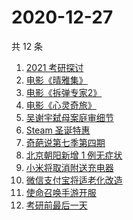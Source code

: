 # 2020-12-27

共 12 条

<!-- BEGIN -->
<!-- 最后更新时间 Sun Dec 27 2020 14:05:42 GMT+0800 (CST) -->
1. [2021 考研探讨](https://www.zhihu.com/search?q=考研)
1. [电影《晴雅集》](https://www.zhihu.com/search?q=晴雅集)
1. [电影《拆弹专家2》](https://www.zhihu.com/search?q=拆弹专家2)
1. [电影《心灵奇旅》](https://www.zhihu.com/search?q=心灵奇旅)
1. [吴谢宇弑母案庭审细节](https://www.zhihu.com/search?q=北大吴谢宇)
1. [Steam 圣诞特惠](https://www.zhihu.com/search?q=steam)
1. [奇葩说第七季第四期](https://www.zhihu.com/search?q=奇葩说)
1. [北京朝阳新增 1 例无症状](https://www.zhihu.com/search?q=北京疫情)
1. [小米将取消附送充电器](https://www.zhihu.com/search?q=小米取消充电器)
1. [微信支付宝将适老化改造](https://www.zhihu.com/search?q=微信支付宝适老化)
1. [使命召唤手游开服](https://www.zhihu.com/search?q=使命召唤手游)
1. [考研前最后一天](https://www.zhihu.com/search?q=考研最后一天)
<!-- END -->
